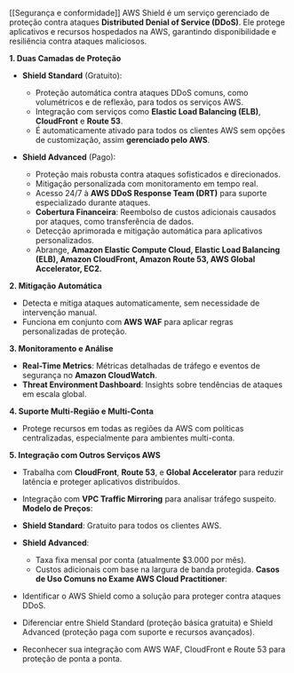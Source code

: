 [[Segurança e conformidade]]
AWS Shield é um serviço gerenciado de proteção contra ataques **Distributed Denial of Service (DDoS)**. Ele protege aplicativos e recursos hospedados na AWS, garantindo disponibilidade e resiliência contra ataques maliciosos.

**1. Duas Camadas de Proteção**

- **Shield Standard** (Gratuito):
    
    - Proteção automática contra ataques DDoS comuns, como volumétricos e de reflexão, para todos os serviços AWS.
    - Integração com serviços como **Elastic Load Balancing (ELB)**, **CloudFront** e **Route 53**.
    - É automaticamente ativado para todos os clientes AWS sem opções de customização, assim **gerenciado pelo AWS**.
- **Shield Advanced** (Pago):
    
    - Proteção mais robusta contra ataques sofisticados e direcionados.
    - Mitigação personalizada com monitoramento em tempo real.
    - Acesso 24/7 à **AWS DDoS Response Team (DRT)** para suporte especializado durante ataques.
    - **Cobertura Financeira**: Reembolso de custos adicionais causados por ataques, como transferência de dados.
    - Detecção aprimorada e mitigação automática para aplicativos personalizados.
    - Abrange, **Amazon Elastic Compute Cloud, Elastic Load Balancing (ELB), Amazon CloudFront, Amazon Route 53, AWS Global Accelerator, EC2.** 

**2. Mitigação Automática**

- Detecta e mitiga ataques automaticamente, sem necessidade de intervenção manual.
- Funciona em conjunto com **AWS WAF** para aplicar regras personalizadas de proteção.

**3. Monitoramento e Análise**

- **Real-Time Metrics**: Métricas detalhadas de tráfego e eventos de segurança no **Amazon CloudWatch**.
- **Threat Environment Dashboard**: Insights sobre tendências de ataques em escala global.

**4. Suporte Multi-Região e Multi-Conta**

- Protege recursos em todas as regiões da AWS com políticas centralizadas, especialmente para ambientes multi-conta.

**5. Integração com Outros Serviços AWS**

- Trabalha com **CloudFront**, **Route 53**, e **Global Accelerator** para reduzir latência e proteger aplicativos distribuídos.
- Integração com **VPC Traffic Mirroring** para analisar tráfego suspeito.
**Modelo de Preços**:

- **Shield Standard**: Gratuito para todos os clientes AWS.
- **Shield Advanced**:
    - Taxa fixa mensal por conta (atualmente $3.000 por mês).
    - Custos adicionais com base na largura de banda protegida.
**Casos de Uso Comuns no Exame AWS Cloud Practitioner**:

- Identificar o AWS Shield como a solução para proteger contra ataques DDoS.
- Diferenciar entre Shield Standard (proteção básica gratuita) e Shield Advanced (proteção paga com suporte e recursos avançados).
- Reconhecer sua integração com AWS WAF, CloudFront e Route 53 para proteção de ponta a ponta.